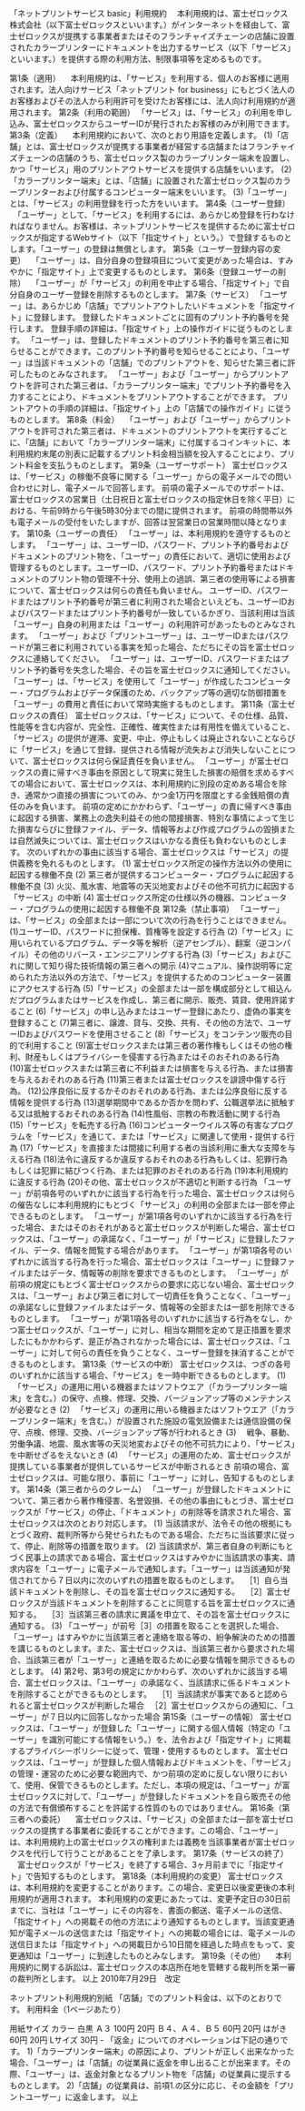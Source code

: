 「ネットプリントサービス basic」利用規約
　本利用規約は、富士ゼロックス株式会社（以下富士ゼロックスといいます。）がインターネットを経由して、富士ゼロックスが提携する事業者またはそのフランチャイズチェーンの店舗に設置されたカラープリンターにドキュメントを出力するサービス（以下「サービス」といいます。）を提供する際の利用方法、制限事項等を定めるものです。

第1条（適用）
　本利用規約は、「サービス」を利用する、個人のお客様に適用されます。法人向けサービス「ネットプリント for business」にもとづく法人のお客様およびその法人から利用許可を受けたお客様には、法人向け利用規約が適用されます。
第2条（利用の範囲）
「サービス」は、「サービス」の利用を申し込み、富士ゼロックスからユーザーIDが発行されたお客様のみが利用できます。
第3条（定義）
　本利用規約において、次のとおり用語を定義します。 
(1)「店舗」とは、富士ゼロックスが提携する事業者が経営する店舗またはフランチャイズチェーンの店舗のうち、富士ゼロックス製のカラープリンター端末を設置し、かつ「サービス」用のプリントアウトサービスを提供する店舗をいいます。 
(2)「カラープリンター端末」とは、「店舗」に設置された富士ゼロックス製のカラープリンターおよび付属するコンピューター端末をいいます。 
(3)「ユーザー」とは、「サービス」の利用登録を行った方をいいます。
第4条（ユーザー登録）
　「ユーザー」として、「サービス」を利用するには、あらかじめ登録を行わなければなりません。お客様は、ネットプリントサービスを提供するために富士ゼロックスが指定するWebサイト（以下「指定サイト」という。）で登録するものとします。「ユーザー」の登録は無償とします。
第5条（ユーザー登録内容の変更）
　「ユーザー」は、自分自身の登録項目について変更があった場合は、すみやかに「指定サイト」上で変更するものとします。
第6条（登録ユーザーの削除）
　「ユーザー」が「サービス」の利用を中止する場合、「指定サイト」で自分自身のユーザー登録を削除するものとします。
第7条（サービス）
「ユーザー」は、あらかじめ「店舗」でプリントアウトしたいドキュメントを「指定サイト」に登録します。
登録したドキュメントごとに固有のプリント予約番号を発行します。
登録手順の詳細は、「指定サイト」上の操作ガイドに従うものとします。
「ユーザー」は、登録したドキュメントのプリント予約番号を第三者に知らせることができます。このプリント予約番号を知らせることにより、「ユーザー」は当該ドキュメントの「店舗」でのプリントアウトを、知らせた第三者に許可したものとみなされます。
「ユーザー」および「ユーザー」からプリントアウトを許可された第三者は、「カラープリンター端末」でプリント予約番号を入力することにより、ドキュメントをプリントアウトすることができます。
プリントアウトの手順の詳細は、「指定サイト」上の「店舗での操作ガイド」に従うものとします。
第8条（料金）
　「ユーザー」および「ユーザー」からプリントアウトを許可された第三者は、ドキュメントのプリントアウトを実行するごとに、「店舗」において「カラープリンター端末」に付属するコインキットに、本利用規約末尾の別表に記載するプリント料金相当額を投入することにより、プリント料金を支払うものとします。
第9条（ユーザーサポート）
富士ゼロックスは、「サービス」の稼働不良等に関する「ユーザー」からの電子メールでの問い合わせに対し、電子メールで回答します。
前項の電子メールでのサポートは、富士ゼロックスの営業日（土日祝日と富士ゼロックスの指定休日を除く平日）における、午前9時から午後5時30分までの間に提供されます。
前項の時間帯以外も電子メールの受付をいたしますが、回答は翌営業日の営業時間以降となります。
第10条（ユーザーの責任）
「ユーザー」は、本利用規約を遵守するものとします。
「ユーザー」は、ユーザーID、パスワード、プリント予約番号およびドキュメントのプリント物を、「ユーザー」の責任において、適切に使用および管理するものとします。ユーザーID、パスワード、プリント予約番号またはドキュメントのプリント物の管理不十分、使用上の過誤、第三者の使用等による損害について、富士ゼロックスは何らの責任も負いません。
ユーザーID、パスワードまたはプリント予約番号が第三者に利用された場合といえども、ユーザーIDおよびパスワードまたはプリント予約番号が一致しているかぎり、当該利用は当該「ユーザー」自身の利用または「ユーザー」の利用許可があったものとみなされます。
「ユーザー」および「プリントユーザー」は、ユーザーIDまたはパスワードが第三者に利用されている事実を知った場合、ただちにその旨を富士ゼロックスに連絡してください。
「ユーザー」は、ユーザーID、パスワードまたはプリント予約番号を失念した場合、その旨を富士ゼロックスに通知してください。
「ユーザー」は、「サービス」を使用して「ユーザー」が作成したコンピューター・プログラムおよびデータ保護のため、バックアップ等の適切な防御措置を「ユーザー」の費用と責任において常時実施するものとします。
第11条（富士ゼロックスの責任）
富士ゼロックスは、「サービス」について、その仕様、品質、性能等を含む内容が、完全性、正確性、確実性または有用性を備えていること、「サービス」の提供が遅滞、変更、中止、停止もしくは廃止されないことならびに「サービス」を通じて登録、提供される情報が流失および消失しないことについて、富士ゼロックスは何ら保証責任を負いません。
「ユーザー」が富士ゼロックスの責に帰すべき事由を原因として現実に発生した損害の賠償を求めるすべての場合において、富士ゼロックスは、本利用規約に別段の定めある場合を除き、通常かつ直接の損害についてのみ、かつ金1万円を限度とする金銭賠償の責任のみを負います。
前項の定めにかかわらず、「ユーザー」の責に帰すべき事由に起因する損害、業務上の逸失利益その他の間接損害、特別な事情によって生じた損害ならびに登録ファイル、データ、情報等および作成プログラムの毀損または自然滅失については、富士ゼロックスはいかなる責任も負わないものとします。
次のいずれかの事由に該当する場合、富士ゼロックスは「サービス」の提供義務を免れるものとします。
(1)	富士ゼロックス所定の操作方法以外の使用に起因する稼働不良 
(2)	第三者が提供するコンピューター・プログラムに起因する稼働不良 
(3)	火災、風水害、地震等の天災地変およびその他不可抗力に起因する「サービス」の中断 
(4) 富士ゼロックス所定の仕様以外の機器、コンピューター・プログラムの使用に起因する稼働不良
第12条（禁止事項）
「ユーザー」は、「サービス」の全部または一部について次の行為を行うことはできません。 
(1)ユーザーID、パスワードに担保権、質権等を設定する行為 
(2)「サービス」に用いられているプログラム、データ等を解析（逆アセンブル）、翻案（逆コンパイル）その他のリバース・エンジニアリングする行為 
(3)「サービス」およびこれに関して知り得た技術情報の第三者への開示 
(4)マニュアル、操作説明等に定められた方法以外の方法で、「サービス」を提供するためのコンピューター装置にアクセスする行為 
(5)「サービス」の全部または一部を構成部分として組込んだプログラムまたはサービスを作成し、第三者に開示、販売、賃貸、使用許諾すること 
(6)「サービス」の申し込みまたはユーザー登録にあたり、虚偽の事実を登録すること 
(7)第三者に、譲渡、貸与、交換、共有、その他の方法で、ユーザーIDおよびパスワードを使用させること 
(8)「サービス」をコンテンツ販売の目的で利用すること 
(9)富士ゼロックスまたは第三者の著作権もしくはその他の権利、財産もしくはプライバシーを侵害する行為またはそのおそれのある行為 
(10)富士ゼロックスまたは第三者に不利益または損害を与える行為、または損害を与えるおそれのある行為 
(11)第三者または富士ゼロックスを誹謗中傷する行為。 
(12)公序良俗に反するかそのおそれのある行為、または公序良俗に反する情報を提供する行為 
(13)選挙期間中であるか否かを問わず、公職選挙法に抵触する又は抵触するおそれのある行為 
(14)性風俗、宗教の布教活動に関する行為 
(15)「サービス」を転売する行為 
(16)コンピューターウイルス等の有害なプログラムを「サービス」を通じて、または「サービス」に関連して使用・提供する行為 
(17)「サービス」を直接または間接に利用する者の当該利用に重大な支障を与える行為 
(18)法令に違反するか違反するおそれのある行為もしくは、犯罪行為もしくは犯罪に結びつく行為、または犯罪のおそれのある行為 
(19)本利用規約に違反する行為 
(20)その他、富士ゼロックスが不適切と判断する行為
「ユーザー」が前項各号のいずれかに該当する行為を行った場合、富士ゼロックスは何らの催告なしに本利用規約にもとづく「サービス」の利用の全部または一部を停止できるものとします。
「ユーザー」が第1項各号のいずれかに該当する行為を行った場合、またはそのおそれがあると富士ゼロックスが判断した場合、富士ゼロックスは、「ユーザー」の承諾なく、「ユーザー」が「サービス」に登録したファイル、データ、情報を閲覧する場合があります。
「ユーザー」が第1項各号のいずれかに該当する行為を行った場合、富士ゼロックスは「ユーザー」に登録ファイルまたはデータ、情報等の削除を要求できるものとします。
「ユーザー」が前項の規定にもとづく富士ゼロックスからの要求に応じない場合、富士ゼロックスは、「ユーザー」および第三者に対して一切責任を負うことなく、「ユーザー」の承諾なしに登録ファイルまたはデータ、情報等の全部または一部を削除できるものとします。
「ユーザー」が第1項各号のいずれかに該当する行為をなし、かつ富士ゼロックスが、「ユーザー」に対し、相当な期間を定めて是正措置を要求したにもかかわらず、是正が為されなかった場合には、富士ゼロックスは、「ユーザー」に対して何らの責任を負うことなく、ユーザー登録を抹消することができるものとします。
第13条（サービスの中断）
富士ゼロックスは、つぎの各号のいずれかに該当する場合、「サービス」を一時中断できるものとします。 
(1)	　「サービス」の運用に用いる機器またはソフトウエア（「カラープリンター端末」を含む。）の保守、点検、修理、交換、バージョンアップ等のメンテナンスが必要なとき 
(2)	　「サービス」の運用に用いる機器またはソフトウエア（「カラープリンター端末」を含む。）が設置された施設の電気設備または通信設備の保守、点検、修理、交換、バージョンアップ等が行われるとき 
(3)	　戦争、暴動、労働争議、地震、風水害等の天災地変およびその他不可抗力により、「サービス」を中断せざるをえないとき 
(4)	　「サービス」の運用のため、富士ゼロックスが提携している事業者が提供しているサービスが中断されるとき
前項の場合、富士ゼロックスは、可能な限り、事前に「ユーザー」に対し、告知するものとします。
第14条（第三者からのクレーム）
「ユーザー」が登録したドキュメントについて、第三者から著作権侵害、名誉毀損、その他の事由にもとづき、富士ゼロックスが「サービス」の停止、「ドキュメント」の削除等を請求された場合、富士ゼロックスは次のとおり対応します。 
(1)	当該請求が、法令その他の根拠にもとづく政府、裁判所等から発せられたものである場合、ただちに当該要求に従って、停止、削除等の措置を取ります。 
(2)	当該請求が、第三者自身の判断にもとづく民事上の請求である場合、富士ゼロックスはすみやかに当該請求の事実、請求内容を「ユーザー」に電子メールで通知します。「ユーザー」は当該通知が発信されてから７日以内に次のいずれの措置を取るものとします。 
　［1］自ら当該ドキュメントを削除し、その旨を富士ゼロックスに通知する。 
　［2］富士ゼロックスが当該ドキュメントを削除することに同意する旨を富士ゼロックスに通知する。 
　［3］当該第三者の請求に異議を申立て、その旨を富士ゼロックスに通知する。 
(3) 「ユーザー」が前号［3］の措置を取ることを選択した場合、「ユーザー」はすみやかに当該第三者と連絡を取る等の、紛争解決のための措置を講じるものとします。また、富士ゼロックスは、当該第三者から要求された場合、当該第三者が「ユーザー」と連絡を取るために必要な情報を開示できるものとします。 
(4)	第2号、第3号の規定にかかわらず、次のいずれかに該当する場合、富士ゼロックスは、「ユーザー」の承諾なく、当該請求に係るドキュメントを削除することができるものとします。 
　［1］当該請求が事実であると認められると富士ゼロックスが判断した場合 
　［2］富士ゼロックスからの通知に、「ユーザー」が７日以内に回答しなかった場合
第15条（ユーザーの情報）
富士ゼロックスは、「ユーザー」が登録した「ユーザー」に関する個人情報（特定の「ユーザー」を識別可能にする情報をいう。）を、法令および「指定サイト」に掲載するプライバシーポリシーに従って、管理・使用するものとします。
富士ゼロックスは、「ユーザー」が登録した個人情報およびドキュメントを、「サービス」の管理・運営のために必要な範囲内で、かつ前項の定めに反しない限りにおいて、使用、保管できるものとします。ただし、本項の規定は、「ユーザー」が富士ゼロックスに対して、「ユーザー」が登録したドキュメントを自ら販売その他の方法で有償頒布することを許諾する性質のものではありません。
第16条（第三者への委託）
　富士ゼロックスは、「サービス」の全部または一部を富士ゼロックスの提携する事業者に委託することができます。この場合、「ユーザー」は、本利用規約上の富士ゼロックスの権利または義務を当該事業者が富士ゼロックスを代行して行うことがあることを了承します。
第17条（サービスの終了）
　富士ゼロックスが「サービス」を終了する場合、3ヶ月前までに「指定サイト」で告知するものとします。
第18条（本利用規約の変更）
富士ゼロックスは、本利用規約を変更することがあります。この場合、変更日以後変更後の本利用規約が適用されます。
本利用規約の変更にあたっては、変更予定日の30日前までに、当社は「ユーザー」にその内容を、書面の郵送、電子メールの送信、「指定サイト」への掲載その他の方法により通知するものとします。当該変更通知が電子メールの送信または「指定サイト」への掲載の場合には、電子メールの送信日または「指定サイト」への掲載日から10日間を経過した時点をもって、変更通知は「ユーザー」に到達したものとみなします。
第19条（その他）
　本利用規約に関する訴訟は、富士ゼロックスの本店所在地を管轄する裁判所を第一審の裁判所とします。
以上
2010年7月29日　改定


ネットプリント利用規約別紙
「店舗」でのプリント料金は、以下のとおりです。
利用料金（1ページあたり）

用紙サイズ	カラー	白黒
Ａ３	100円	20円
Ｂ４、Ａ４、Ｂ５	60円	20円
はがき	60円	20円
Lサイズ	30円	-
「返金」についてのオペレーションは下記の通りです。 
1)「カラープリンター端末」の原因により、プリントが正しく出来なかった場合、「ユーザー」は「店舗」の従業員に返金を申し出ることが出来ます。その際、「ユーザー」は、返金対象となるプリント物を「店舗」の従業員に提示するものとします。 
2)「店舗」の従業員は、前項1.の区分に応じ、その金額を「プリントユーザー」に返金します。
以上
